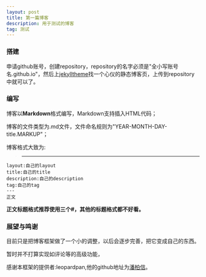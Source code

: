```yaml
---
layout: post
title: 第一篇博客
description: 用于测试的博客
tag: 测试
---
```


### 搭建

申请github账号，创建repository，repository的名字必须是"全小写账号名.github.io"，然后上[jekylltheme](https://jekyllthemes.org)找一个心仪的静态博客页，上传到repository中就可以了。

### 编写

博客以**Markdown**格式编写，Markdown支持插入HTML代码；

博客的文件类型为.md文件，文件命名规则为"YEAR-MONTH-DAY-title.MARKUP"；

博客格式大致为:
>	---
	layout:自己的layout
	title:自己的title
	description:自己的description
	tag:自己的tag
	---
	正文

**正文标题格式推荐使用三个#，其他的标题格式都不好看。**

### 展望与鸣谢

目前只是把博客框架做了一个小的调整，以后会逐步完善，把它变成自己的东西。

暂时并不打算实现如评论等的高级功能，

感谢本框架的提供者:leopardpan,他的github地址为[潘柏信](https://github.com/leopardpan/)。